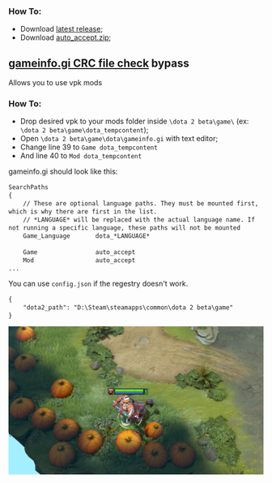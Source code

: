 ### How To:
* Download [latest release](https://github.com/genchsusu/Dota2Patcher/releases/latest);
* Download [auto_accept.zip](https://github.com/genchsusu/Dota2Patcher/blob/master/auto_accept.zip);

## [gameinfo.gi CRC file check](https://www.reddit.com/r/DotA2/comments/s46mj8/dota_2_update_for_11422_11522_utc) bypass
Allows you to use vpk mods

### How To:
* Drop desired vpk to your mods folder inside `\dota 2 beta\game\` (ex: `\dota 2 beta\game\dota_tempcontent`);
* Open `\dota 2 beta\game\dota\gameinfo.gi` with text editor;
* Change line 39 to `Game dota_tempcontent`
* And line 40 to `Mod dota_tempcontent`

gameinfo.gi should look like this:
```
SearchPaths
{
    // These are optional language paths. They must be mounted first, which is why there are first in the list.
    // *LANGUAGE* will be replaced with the actual language name. If not running a specific language, these paths will not be mounted
    Game_Language       dota_*LANGUAGE*
    
    Game                auto_accept
    Mod                 auto_accept
...
```

You can use `config.json` if the regestry doesn't work.

```
{
    "dota2_path": "D:\Steam\steamapps\common\dota 2 beta\game"
}
```

![image](./sample.png)
